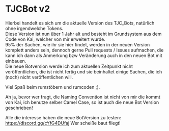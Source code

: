 # TJCBot v2
Hierbei handelt es sich um die aktuelle Version des TJC_Bots, natürlich ohne irgendwelche Tokens. \
Diese Version ist nun über 1 Jahr alt und besteht im Grundsystem aus dem Code von Kai, welcher von mir erweitert wurde. \
95% der Sachen, wie ihr sie hier findet, werden in der neuen Version komplett anders sein, dennoch gerne Pull requests / Issues aufmachen, die kann ich dann als Anmerkung bzw Veränderung auch in den neuen Bot mit einbauen.\
Die neue Botversion werde ich zum aktuellen Zeitpunkt nicht veröffentlichen, die ist nicht fertig und sie beinhaltet einige Sachen, die ich (noch) nicht veröffentlichen will.

Viel Spaß beim rumstöbern und rumcoden ;).


Ah ja, bevor wer fragt, die Naming Convention ist nicht von mir die kommt von Kai, ich benutze selber Camel Case, so ist auch die neue Bot Version geschrieben!

Alle die interesse haben die neue BotVersion zu testen: https://discord.gg/cYfG4DUfaj
Wer scheiße baut fliegt!
